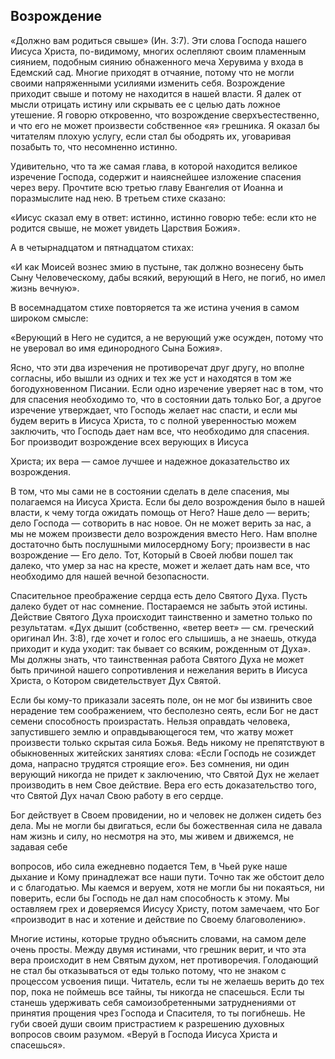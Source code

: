 ## Возрождение

«Должно вам родиться свыше» (Ин. 3:7). Эти слова Господа нашего Иисуса Христа, по-видимому, многих ослепляют своим пламенным сиянием, подобным сиянию обнаженного меча Херувима у входа в Едемский сад. Многие приходят в отчаяние, потому что не могли своими напряженными усилиями изменить себя. Возрождение приходит свыше и потому не находится в нашей власти. Я далек от мысли отрицать истину или скрывать ее с целью дать ложное утешение. Я говорю откровенно, что возрождение сверхъестественно, и что его не может произвести собственное «я» грешника. Я оказал бы читателям плохую услугу, если стал бы ободрять их, уговаривая позабыть то, что несомненно истинно.

Удивительно, что та же самая глава, в которой находится великое изречение Господа, содержит и наияснейшее изложение спасения через веру. Прочтите всю третью главу Евангелия от Иоанна и поразмыслите над нею. В третьем стихе сказано:

«Иисус сказал ему в ответ: истинно, истинно говорю тебе: если кто не родится свыше, не может увидеть Царствия Божия».

А в четырнадцатом и пятнадцатом стихах:

«И как Моисей вознес змию в пустыне, так должно вознесену быть Сыну Человеческому, дабы всякий, верующий в Него, не погиб, но имел жизнь вечную».

В восемнадцатом стихе повторяется та же истина учения в самом широком смысле:

«Верующий в Него не судится, а не верующий уже осужден, потому что не уверовал во имя единородного Сына Божия».

Ясно, что эти два изречения не противоречат друг другу, но вполне согласны, ибо вышли из одних и тех же уст и находятся в том же богодухновенном Писании. Если одно изречение уверяет нас в том, что для спасения необходимо то, что в состоянии дать только Бог, а другое изречение утверждает, что Господь желает нас спасти, и если мы будем верить в Иисуса Христа, то с полной уверенностью можем заключить, что Господь дает нам все, что необходимо для спасения. Бог производит возрождение всех верующих в Иисуса

Христа; их вера — самое лучшее и надежное доказательство их возрождения.

В том, что мы сами не в состоянии сделать в деле спасения, мы полагаемся на Иисуса Христа. Если бы дело возрождения было в нашей власти, к чему тогда ожидать помощь от Него? Наше дело — верить; дело Господа — сотворить в нас новое. Он не может верить за нас, а мы не можем произвести дело возрождения вместо Него. Нам вполне достаточно быть послушными милосердному Богу; произвести в нас возрождение — Его дело. Тот, Который в Своей любви пошел так далеко, что умер за нас на кресте, может и желает дать нам все, что необходимо для нашей вечной безопасности.

Спасительное преображение сердца есть дело Святого Духа. Пусть далеко будет от нас сомнение. Постараемся не забыть этой истины. Действие Святого Духа происходит таинственно и заметно только по результатам. «Дух дышит (собственно, «ветер веет» — см. греческий оригинал Ин. 3:8), где хочет и голос его слышишь, а не знаешь, откуда приходит и куда уходит: так бывает со всяким, рожденным от Духа». Мы должны знать, что таинственная работа Святого Духа не может быть причиной нашего сопротивления и нежелания верить в Иисуса Христа, о Котором свидетельствует Дух Святой.

Если бы кому-то приказали засеять поле, он не мог бы извинить свое нерадение тем соображением, что бесполезно сеять, если Бог не даст семени способность произрастать. Нельзя оправдать человека, запустившего землю и оправдывающегося тем, что жатву может произвести только скрытая сила Божья. Ведь никому не препятствуют в обыкновенных житейских занятиях слова: «Если Господь не созиждет дома, напрасно трудятся строящие его». Без сомнения, ни один верующий никогда не придет к заключению, что Святой Дух не желает производить в нем Свое действие. Вера его есть доказательство того, что Святой Дух начал Свою работу в его сердце.

Бог действует в Своем провидении, но и человек не должен сидеть без дела. Мы не могли бы двигаться, если бы божественная сила не давала нам жизнь и силу, но несмотря на это, мы живем и движемся, не задавая себе

вопросов, ибо сила ежедневно подается Тем, в Чьей руке наше дыхание и Кому принадлежат все наши пути. Точно так же обстоит дело и с благодатью. Мы каемся и веруем, хотя не могли бы ни покаяться, ни поверить, если бы Господь не дал нам способность к этому. Мы оставляем грех и доверяемся Иисусу Христу, потом замечаем, что Бог «производит в нас и хотение и действие по Своему благоволению».

Многие истины, которые трудно объяснить словами, на самом деле очень просты. Между двумя истинами, что грешник верит, и что эта вера происходит в нем Святым духом, нет противоречия. Голодающий не стал бы отказываться от еды только потому, что не знаком с процессом усвоения пищи. Читатель, если ты не желаешь верить до тех пор, пока не поймешь все тайны, ты никогда не спасешься. Если ты станешь удерживать себя самоизобретенными затруднениями от принятия прощения чрез Господа и Спасителя, то ты погибнешь. Не губи своей души своим пристрастием к разрешению духовных вопросов своим разумом. «Веруй в Господа Иисуса Христа и спасешься».
